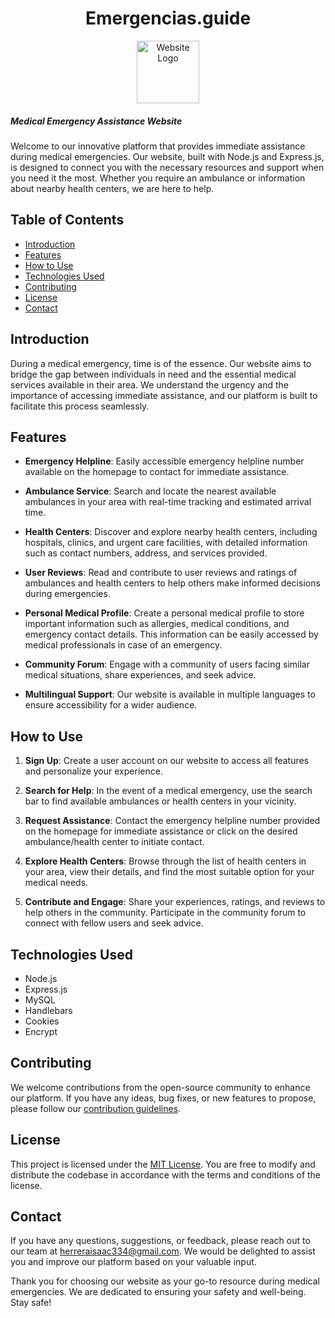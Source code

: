 <div style="text-align: center;">
  <h1>Emergencias.guide</h1>
</div>

<div style="text-align: center;">
  <img src="https://i.ibb.co/R6Cwj4r/clinica-de-salud.png" alt="Website Logo" width="100px" height="100px">
</div>


##### Medical Emergency Assistance Website
Welcome to our innovative platform that provides immediate assistance during medical emergencies. Our website, built with Node.js and Express.js, is designed to connect you with the necessary resources and support when you need it the most. Whether you require an ambulance or information about nearby health centers, we are here to help.

## Table of Contents

- [Introduction](#introduction)
- [Features](#features)
- [How to Use](#how-to-use)
- [Technologies Used](#technologies-used)
- [Contributing](#contributing)
- [License](#license)
- [Contact](#contact)

## Introduction

During a medical emergency, time is of the essence. Our website aims to bridge the gap between individuals in need and the essential medical services available in their area. We understand the urgency and the importance of accessing immediate assistance, and our platform is built to facilitate this process seamlessly.

## Features

- **Emergency Helpline**: Easily accessible emergency helpline number available on the homepage to contact for immediate assistance.

- **Ambulance Service**: Search and locate the nearest available ambulances in your area with real-time tracking and estimated arrival time.

- **Health Centers**: Discover and explore nearby health centers, including hospitals, clinics, and urgent care facilities, with detailed information such as contact numbers, address, and services provided.

- **User Reviews**: Read and contribute to user reviews and ratings of ambulances and health centers to help others make informed decisions during emergencies.

- **Personal Medical Profile**: Create a personal medical profile to store important information such as allergies, medical conditions, and emergency contact details. This information can be easily accessed by medical professionals in case of an emergency.

- **Community Forum**: Engage with a community of users facing similar medical situations, share experiences, and seek advice.

- **Multilingual Support**: Our website is available in multiple languages to ensure accessibility for a wider audience.

## How to Use

1. **Sign Up**: Create a user account on our website to access all features and personalize your experience.

2. **Search for Help**: In the event of a medical emergency, use the search bar to find available ambulances or health centers in your vicinity.

3. **Request Assistance**: Contact the emergency helpline number provided on the homepage for immediate assistance or click on the desired ambulance/health center to initiate contact.

4. **Explore Health Centers**: Browse through the list of health centers in your area, view their details, and find the most suitable option for your medical needs.

5. **Contribute and Engage**: Share your experiences, ratings, and reviews to help others in the community. Participate in the community forum to connect with fellow users and seek advice.

## Technologies Used

- Node.js
- Express.js
- MySQL
- Handlebars
- Cookies
- Encrypt

## Contributing

We welcome contributions from the open-source community to enhance our platform. If you have any ideas, bug fixes, or new features to propose, please follow our [contribution guidelines](link_to_contribution_guidelines).

## License

This project is licensed under the [MIT License](link_to_license). You are free to modify and distribute the codebase in accordance with the terms and conditions of the license.

## Contact

If you have any questions, suggestions, or feedback, please reach out to our team at [herreraisaac334@gmail.com](mailto:herreraisaac334@gmail.com). We would be delighted to assist you and improve our platform based on your valuable input.

Thank you for choosing our website as your go-to resource during medical emergencies. We are dedicated to ensuring your safety and well-being. Stay safe!
